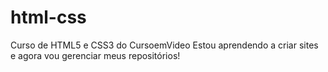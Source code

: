 # html-css
 Curso de HTML5 e CSS3 do CursoemVideo
Estou aprendendo a criar sites e agora vou gerenciar meus repositórios!